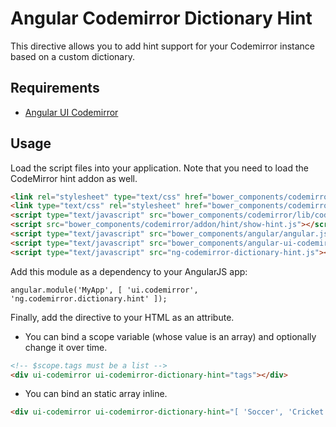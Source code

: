 # Angular Codemirror Dictionary Hint

This directive allows you to add hint support for your Codemirror instance based on a custom dictionary.

## Requirements
- [Angular UI Codemirror](https://github.com/angular-ui/ui-codemirror)

## Usage

Load the script files into your application. Note that you need to load the CodeMirror hint addon as well.

```html
<link rel="stylesheet" type="text/css" href="bower_components/codemirror/lib/codemirror.css">
<link type="text/css" rel="stylesheet" href="bower_components/codemirror/addon/hint/show-hint.css" />
<script type="text/javascript" src="bower_components/codemirror/lib/codemirror.js"></script>
<script src="bower_components/codemirror/addon/hint/show-hint.js"></script>
<script type="text/javascript" src="bower_components/angular/angular.js"></script>
<script type="text/javascript" src="bower_components/angular-ui-codemirror/ui-codemirror.js"></script>
<script type="text/javascript" src="ng-codemirror-dictionary-hint.js"></script>
```

Add this module as a dependency to your AngularJS app:

    angular.module('MyApp', [ 'ui.codemirror', 'ng.codemirror.dictionary.hint' ]);

Finally, add the directive to your HTML as an attribute.

- You can bind a scope variable (whose value is an array) and optionally change it over time.

```html
<!-- $scope.tags must be a list -->
<div ui-codemirror ui-codemirror-dictionary-hint="tags"></div>
```

- You can bind an static array inline.

```html
<div ui-codemirror ui-codemirror-dictionary-hint="[ 'Soccer', 'Cricket', 'Baseball', 'Kho Kho' ]"></div>
```
